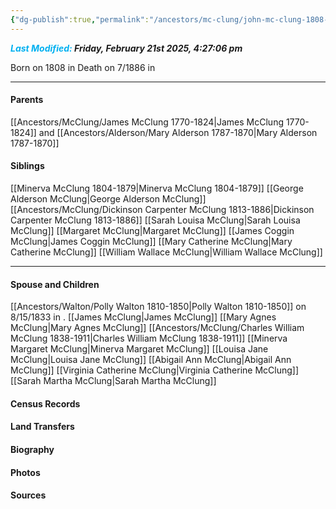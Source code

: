 ```yaml
---
{"dg-publish":true,"permalink":"/ancestors/mc-clung/john-mc-clung-1808-1886/","tags":["John-McClung"]}
---
```


***<font color="#00b0f0">Last Modified:</font> Friday, February 21st 2025, 4:27:06 pm***

Born on  1808 in <!-- link to place -->
Death on 7/1886 in <!-- link to place -->

---
#### Parents

[[Ancestors/McClung/James McClung 1770-1824\|James McClung 1770-1824]] and [[Ancestors/Alderson/Mary Alderson 1787-1870\|Mary Alderson 1787-1870]]
#### Siblings
[[Minerva McClung 1804-1879\|Minerva McClung 1804-1879]]
[[George Alderson McClung\|George Alderson McClung]]
[[Ancestors/McClung/Dickinson Carpenter McClung 1813-1886\|Dickinson Carpenter McClung 1813-1886]]
[[Sarah Louisa McClung\|Sarah Louisa McClung]]
[[Margaret McClung\|Margaret McClung]]
[[James Coggin McClung\|James Coggin McClung]]
[[Mary Catherine McClung\|Mary Catherine McClung]]
[[William Wallace McClung\|William Wallace McClung]]

---
#### Spouse and Children
[[Ancestors/Walton/Polly Walton 1810-1850\|Polly Walton 1810-1850]] on 8/15/1833 in <!-- link to place -->.
[[James McClung\|James McClung]]
[[Mary Agnes McClung\|Mary Agnes McClung]]
[[Ancestors/McClung/Charles William McClung 1838-1911\|Charles William McClung 1838-1911]]
[[Minerva Margaret McClung\|Minerva Margaret McClung]]
[[Louisa Jane McClung\|Louisa Jane McClung]]
[[Abigail Ann McClung\|Abigail Ann McClung]]
[[Virginia Catherine McClung\|Virginia Catherine McClung]]
[[Sarah Martha McClung\|Sarah Martha McClung]]
#### Census Records

#### Land Transfers

#### Biography

#### Photos

#### Sources


